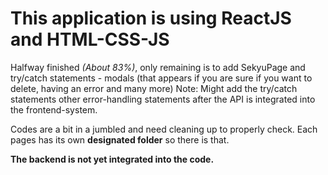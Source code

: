 # This application is using ReactJS and HTML-CSS-JS

Halfway finished _(About 83%)_, only remaining is to add SekyuPage and try/catch statements - modals (that appears if you are sure if you want to delete, having an error and many more) 
Note: Might add the try/catch statements other error-handling statements after the API is integrated into the frontend-system.

Codes are a bit in a jumbled and need cleaning up to properly check. Each pages has its own **designated folder** so there is that.

**The backend is not yet integrated into the code.**
